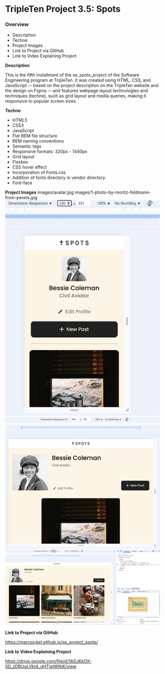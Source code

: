 # TripleTen Project 3.5: Spots

### Overview

- Description
- Techne
- Project Images
- Link to Project via GitHub
- Link to Video Explaining Project

**Description**

This is the fifth installment of the se_spots_project of the Software Engineering program at TripleTen. It was created using HTML, CSS, and JavaScript -- based on the project description on the TripleTen website and the design on Figma -- and features webpage layout technologies and techniques (techne), such as grid layout and media queries, making it responsive to popular screen sizes.

**Techne**

- HTML5
- CSS3
- JavaScript
- Flat BEM file structure
- BEM naming conventions
- Semantic tags
- Responsive formats: 320px - 1440px
- Grid layout
- Flexbox
- CSS hover effect
- Incorporation of Fonts.css
- Addition of fonts directory in vendor directory
- Font-face

**Project Images**
images/avatar.jpg
images/1-photo-by-moritz-feldmann-from-pexels.jpg
![iPhone view](project-screenshot-320px-1.jpg)
![Tablet view](project-screenshot-764px.jpg)
![Desktop view](project-screenshot-1440px.jpg)

**Link to Project via GitHub**

https://marcpickel.github.io/se_project_spots/

**Link to Video Explaining Project**

https://drive.google.com/file/d/1ASJKkOX-5D_zDBUgLVbI4_gHTjgtWNiK/view
